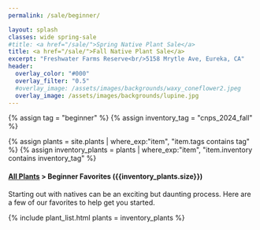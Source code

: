 ```yaml
---
permalink: /sale/beginner/

layout: splash
classes: wide spring-sale
#title: <a href="/sale/">Spring Native Plant Sale</a> 
title: <a href="/sale/">Fall Native Plant Sale</a> 
excerpt: "Freshwater Farms Reserve<br/>5158 Mrytle Ave, Eureka, CA"
header:
  overlay_color: "#000"
  overlay_filter: "0.5"
  #overlay_image: /assets/images/backgrounds/waxy_coneflower2.jpeg
  overlay_image: /assets/images/backgrounds/lupine.jpg
---
```


<!-- Jekyll 3.9 doesnt support and/or in where_exp so we have to do this the messy way -->

{% assign tag = "beginner" %}
{% assign inventory_tag = "cnps_2024_fall" %}

{% assign plants = site.plants | where_exp:"item",
    "item.tags contains tag" %}
{% assign inventory_plants = plants | where_exp:"item",
    "item.inventory contains inventory_tag" %}

<div class="subheading">
    <h4><a href="/sale/all/">All Plants</a> >  Beginner Favorites ({{inventory_plants.size}})</h4>
    <p class="notice">
    Starting out with natives can be an exciting but daunting process. Here are a few of our favorites to help get you started.
    </p>
</div>

{% include plant_list.html 
    plants = inventory_plants
%}


